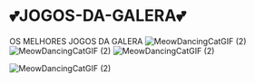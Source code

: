 # 💕JOGOS-DA-GALERA💕
OS MELHORES JOGOS DA GALERA
![MeowDancingCatGIF (2)](https://github.com/user-attachments/assets/bdc806a6-c1ee-4e21-b8e2-d02ed360ae5f)
![MeowDancingCatGIF (2)](https://github.com/user-attachments/assets/bdc806a6-c1ee-4e21-b8e2-d02ed360ae5f)
![MeowDancingCatGIF (2)](https://github.com/user-attachments/assets/bdc806a6-c1ee-4e21-b8e2-d02ed360ae5f)

![MeowDancingCatGIF (2)](https://github.com/user-attachments/assets/bdc806a6-c1ee-4e21-b8e2-d02ed360ae5f)

